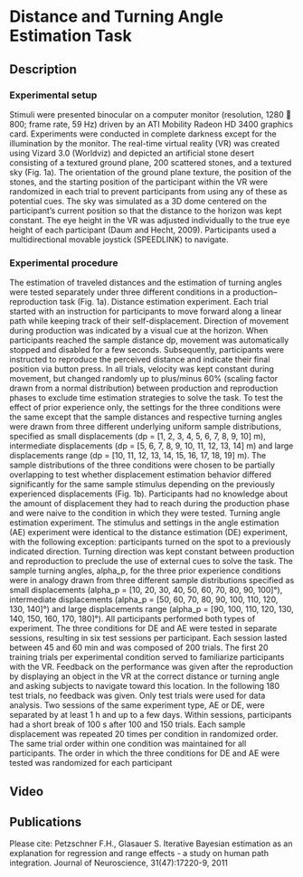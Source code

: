 # Distance and Turning Angle Estimation Task

## Description
### Experimental setup
Stimuli were presented binocular on a computer monitor (resolution,
1280  800; frame rate, 59 Hz) driven by an ATI Mobility Radeon HD
3400 graphics card. Experiments were conducted in complete darkness
except for the illumination by the monitor. The real-time virtual reality
(VR) was created using Vizard 3.0 (Worldviz) and depicted an artificial
stone desert consisting of a textured ground plane, 200 scattered stones,
and a textured sky (Fig. 1a). The orientation of the ground plane texture,
the position of the stones, and the starting position of the participant
within the VR were randomized in each trial to prevent participants from
using any of these as potential cues. The sky was simulated as a 3D dome
centered on the participant’s current position so that the distance to the
horizon was kept constant. The eye height in the VR was adjusted individually
to the true eye height of each participant (Daum and Hecht, 2009).
Participants used a multidirectional movable joystick (SPEEDLINK)
to navigate.

### Experimental procedure
The estimation of traveled distances and the estimation of turning angles
were tested separately under three different conditions in a production–
reproduction task (Fig. 1a).
Distance estimation experiment. Each trial started with an instruction
for participants to move forward along a linear path while keeping track
of their self-displacement. Direction of movement during production
was indicated by a visual cue at the horizon. When participants reached
the sample distance dp, movement was automatically stopped and disabled
for a few seconds. Subsequently, participants were instructed to
reproduce the perceived distance and indicate their final position via
button press. In all trials, velocity was kept constant during movement,
but changed randomly up to plus/minus 60% (scaling factor drawn from a normal
distribution) between production and reproduction phases to exclude
time estimation strategies to solve the task. To test the effect of prior
experience only, the settings for the three conditions were the same except
that the sample distances and respective turning angles were drawn
from three different underlying uniform sample distributions, specified
as small displacements (dp = [1, 2, 3, 4, 5, 6, 7, 8, 9, 10] m), intermediate
displacements (dp = [5, 6, 7, 8, 9, 10, 11, 12, 13, 14] m) and large displacements
range (dp = [10, 11, 12, 13, 14, 15, 16, 17, 18, 19] m). The
sample distributions of the three conditions were chosen to be partially
overlapping to test whether displacement estimation behavior differed
significantly for the same sample stimulus depending on the previously
experienced displacements (Fig. 1b). Participants had no knowledge
about the amount of displacement they had to reach during the production
phase and were naive to the condition in which they were tested.
Turning angle estimation experiment. The stimulus and settings in the
angle estimation (AE) experiment were identical to the distance estimation
(DE) experiment, with the following exception: participants turned
on the spot to a previously indicated direction. Turning direction was
kept constant between production and reproduction to preclude the use
of external cues to solve the task. The sample turning angles, alpha_p, for the
three prior experience conditions were in analogy drawn from three
different sample distributions specified as small displacements (alpha_p = [10,
20, 30, 40, 50, 60, 70, 80, 90, 100]°), intermediate displacements (alpha_p = 
[50, 60, 70, 80, 90, 100, 110, 120, 130, 140]°) and large displacements range
(alpha_p = [90, 100, 110, 120, 130, 140, 150, 160, 170, 180]°).
All participants performed both types of experiment. The three conditions
for DE and AE were tested in separate sessions, resulting in six test
sessions per participant. Each session lasted between 45 and 60 min and
was composed of 200 trials. The first 20 training trials per experimental
condition served to familiarize participants with the VR. Feedback on the
performance was given after the reproduction by displaying an object in
the VR at the correct distance or turning angle and asking subjects to
navigate toward this location. In the following 180 test trials, no feedback
was given. Only test trials were used for data analysis. Two sessions of the
same experiment type, AE or DE, were separated by at least 1 h and up to
a few days. Within sessions, participants had a short break of 100 s after
100 and 150 trials. Each sample displacement was repeated 20 times per
condition in randomized order. The same trial order within one condition
was maintained for all participants. The order in which the
three conditions for DE and AE were tested was randomized for each
participant

## Video

## Publications
Please cite:
Petzschner F.H., Glasauer S. Iterative Bayesian estimation as an explanation for regression and range effects - a study on human path integration. Journal of Neuroscience, 31(47):17220-9, 2011

